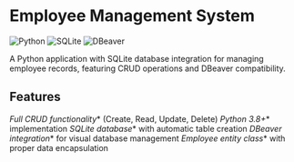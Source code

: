 # Employee Management System

![Python](https://img.shields.io/badge/Python-3.8%2B-blue)
![SQLite](https://img.shields.io/badge/SQLite-3-lightgrey)
![DBeaver](https://img.shields.io/badge/DBeaver-23%2B-green)

A Python application with SQLite database integration for managing employee records, featuring CRUD operations and DBeaver compatibility.

## Features

  *Full CRUD functionality** (Create, Read, Update, Delete)
  *Python 3.8+** implementation
  *SQLite database** with automatic table creation
  *DBeaver integration** for visual database management
  *Employee entity class** with proper data encapsulation
